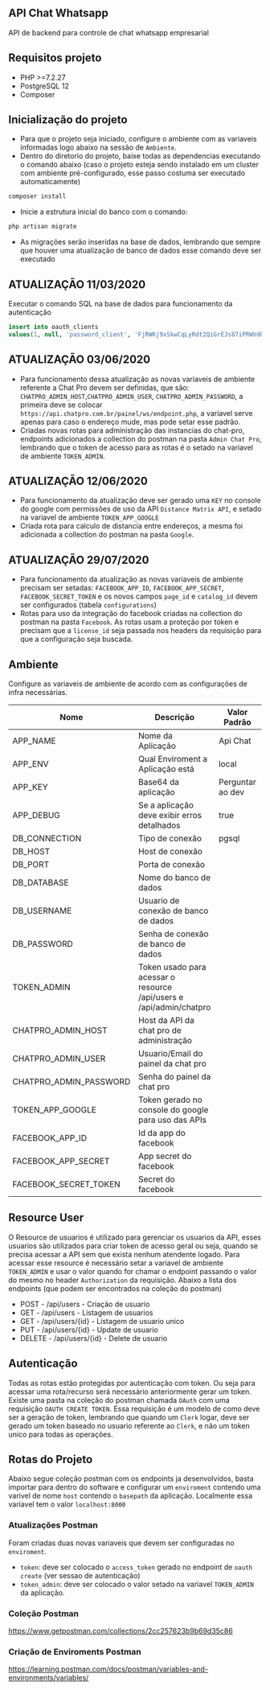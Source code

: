 
## API Chat Whatsapp

API de backend para controle de chat whatsapp empresarial


## Requisitos projeto

- PHP >=7.2.27
- PostgreSQL 12
- Composer

## Inicialização do projeto
- Para que o projeto seja iniciado, configure o ambiente com as variaveis informadas logo abaixo na sessão de `Ambiente`.
- Dentro do diretorio do projeto, baixe todas as dependencias executando o comando abaixo (caso o projeto esteja sendo instalado em um cluster com ambiente pré-configurado, esse passo costuma ser executado automaticamente)
```sh
composer install
```

- Inicie a estrutura inicial do banco com o comando: 
```sh
php artisan migrate
```
- As migrações serão inseridas na base de dados, lembrando que sempre que houver uma atualização de banco de dados esse comando deve ser executado

## ATUALIZAÇÃO 11/03/2020
Executar o comando SQL na base de dados para funcionamento da autenticação
```sql
insert into oauth_clients 
values(1, null, 'password_client', 'FjRWKj9xSkwCqLyRdt2QiGrEJs87iPRWVdHaJARm', 'http://url-da-api', false, true, false, '2020-03-11 20:00:00', null);
```

## ATUALIZAÇÃO 03/06/2020
- Para funcionamento dessa atualização as novas variaveis de ambiente referente a Chat Pro devem ser definidas, que são: `CHATPRO_ADMIN_HOST`,`CHATPRO_ADMIN_USER`, `CHATPRO_ADMIN_PASSWORD`, a primeira deve se colocar `https://api.chatpro.com.br/painel/ws/endpoint.php`, a variavel serve apenas para caso o endereço mude, mas pode setar esse padrão.
- Criadas novas rotas para administração das instancias do chat-pro, endpoints adicionados a collection do postman na pasta `Admin Chat Pro`, lembrando que o token de acesso para as rotas é o setado na variavel de ambiente `TOKEN_ADMIN`.

## ATUALIZAÇÃO 12/06/2020
- Para funcionamento da atualização deve ser gerado uma `KEY` no console do google com permissões de uso da API `Distance Matrix API`, e setado na variavel de ambiente `TOKEN_APP_GOOGLE`
- Criada rota para calculo de distancia entre endereços, a mesma foi adicionada a collection do postman na pasta `Google`.

## ATUALIZAÇÃO 29/07/2020
- Para funcionamento da atualização as novas variaveis de ambiente precisam ser setadas: `FACEBOOK_APP_ID`, `FACEBOOK_APP_SECRET`, `FACEBOOK_SECRET_TOKEN` e os novos campos `page_id` e `catalog_id` devem ser configurados (tabela `configurations`)
- Rotas para uso da integração do facebook criadas na collection do postman na pasta `Facebook`. As rotas usam a proteção por token e precisam que a `license_id` seja passada nos headers da requisição para que a configuração seja buscada.

## Ambiente 
Configure as variaveis de ambiente de acordo com as configurações de infra necessárias.

| Nome | Descrição | Valor Padrão | Obrigatório |
| -- | -- | -- | -- |
| APP_NAME | Nome da Aplicação | Api Chat |Sim |
| APP_ENV | Qual Enviroment a Aplicação está | local |Sim |
| APP_KEY | Base64 da aplicação |Perguntar ao dev| Sim |
| APP_DEBUG | Se a aplicação deve exibir erros detalhados |true | Sim |
| DB_CONNECTION | Tipo de conexão |pgsql| Sim |
| DB_HOST | Host de conexão || Sim |
| DB_PORT | Porta de conexão || Sim |
| DB_DATABASE | Nome do banco de dados || Sim |
| DB_USERNAME | Usuario de conexão de banco de dados || Sim |
| DB_PASSWORD | Senha de conexão de banco de dados || Sim |
| TOKEN_ADMIN | Token usado para acessar o resource /api/users e /api/admin/chatpro || Sim |
| CHATPRO_ADMIN_HOST | Host da API da chat pro de administração || Sim |
| CHATPRO_ADMIN_USER | Usuario/Email do painel da chat pro || Sim |
| CHATPRO_ADMIN_PASSWORD | Senha do painel da chat pro || Sim |
| TOKEN_APP_GOOGLE | Token gerado no console do google para uso das APIs || Sim |
| FACEBOOK_APP_ID | Id da app do facebook  || Sim |
| FACEBOOK_APP_SECRET | App secret do facebook || Sim |
| FACEBOOK_SECRET_TOKEN | Secret do facebook || Sim |


## Resource User
O Resource de usuarios é utilizado para gerenciar os usuarios da API, esses usuarios são utilizados para criar token de acesso geral ou seja, quando se precisa acessar a API sem que exista nenhum atendente logado. 
Para acessar esse resource é necessário setar a variavel de ambiente `TOKEN_ADMIN` e usar o valor quando for chamar o endpoint passando o valor do mesmo no header `Authorization` da requisição. Abaixo a lista dos endpoints (que podem ser encontrados na coleção do postman)

- POST - /api/users - Criação de usuario
- GET - /api/users - Listagem de usuarios
- GET - /api/users/{id} - Listagem de usuario unico
- PUT - /api/users/{id} - Update de usuario
- DELETE - /api/users/{id} - Delete de usuario

## Autenticação
Todas as rotas estão protegidas por autenticação com token. Ou seja para acessar uma rota/recurso será necessário anteriormente gerar um token. Existe uma pasta na coleção do postman chamada `OAuth` com uma requisição `OAUTH CREATE TOKEN`. Essa requisição é um modelo de como deve ser a geração de token, lembrando que quando um `Clerk` logar, deve ser gerado um token baseado no usuario referente ao `Clerk`, e não um token unico para todas as operações.

## Rotas do Projeto
Abaixo segue coleção postman com os endpoints ja desenvolvidos, basta importar para dentro do software e configurar um `enviroment` contendo uma varivel de nome `host` contendo o `basepath` da aplicação. Localmente essa variavel tem o valor `localhost:8000`

### Atualizações Postman
Foram criadas duas novas variaveis que devem ser configuradas no `enviroment`.
- `token`: deve ser colocado o `access_token` gerado no endpoint de `oauth create` (ver sessao de autenticação)
- `token_admin`: deve ser colocado o valor setado na variavel `TOKEN_ADMIN` da aplicação.

### Coleção Postman
https://www.getpostman.com/collections/2cc257623b9b69d35c86

### Criação de Enviroments Postman
https://learning.postman.com/docs/postman/variables-and-environments/variables/
